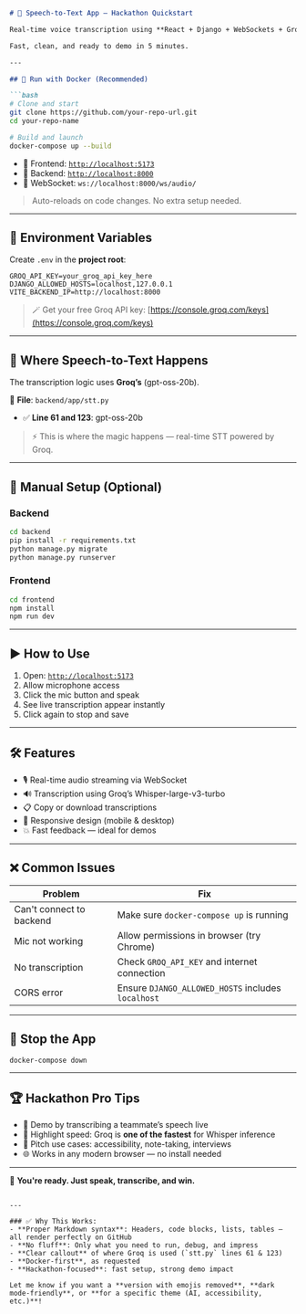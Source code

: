 ```markdown
# 🎤 Speech-to-Text App – Hackathon Quickstart

Real-time voice transcription using **React + Django + WebSockets + Groq API**.

Fast, clean, and ready to demo in 5 minutes.

---

## 🐳 Run with Docker (Recommended)

```bash
# Clone and start
git clone https://github.com/your-repo-url.git
cd your-repo-name

# Build and launch
docker-compose up --build
```

- 🔹 Frontend: [`http://localhost:5173`](http://localhost:5173)
- 🔹 Backend: [`http://localhost:8000`](http://localhost:8000)
- 🔹 WebSocket: `ws://localhost:8000/ws/audio/`

> Auto-reloads on code changes. No extra setup needed.

---

## 🔐 Environment Variables

Create `.env` in the **project root**:

```env
GROQ_API_KEY=your_groq_api_key_here
DJANGO_ALLOWED_HOSTS=localhost,127.0.0.1
VITE_BACKEND_IP=http://localhost:8000
```

> 🪄 Get your free Groq API key: [https://console.groq.com/keys](https://console.groq.com/keys)

---

## 🧠 Where Speech-to-Text Happens

The transcription logic uses **Groq’s** (gpt-oss-20b).

📍 **File**: `backend/app/stt.py`

- ✅ **Line 61 and 123**: gpt-oss-20b

> ⚡ This is where the magic happens — real-time STT powered by Groq.

---

## 🧰 Manual Setup (Optional)

### Backend
```bash
cd backend
pip install -r requirements.txt
python manage.py migrate
python manage.py runserver
```

### Frontend
```bash
cd frontend
npm install
npm run dev
```

---

## ▶️ How to Use

1. Open: [`http://localhost:5173`](http://localhost:5173)
2. Allow microphone access
3. Click the mic button and speak
4. See live transcription appear instantly
5. Click again to stop and save

---

## 🛠 Features

- 🎙️ Real-time audio streaming via WebSocket
- 🔊 Transcription using Groq’s Whisper-large-v3-turbo
- 📋 Copy or download transcriptions
- 📱 Responsive design (mobile & desktop)
- 💥 Fast feedback — ideal for demos

---

## ❌ Common Issues

| Problem | Fix |
|-------|-----|
| Can't connect to backend | Make sure `docker-compose up` is running |
| Mic not working | Allow permissions in browser (try Chrome) |
| No transcription | Check `GROQ_API_KEY` and internet connection |
| CORS error | Ensure `DJANGO_ALLOWED_HOSTS` includes `localhost` |

---

## 🛑 Stop the App

```bash
docker-compose down
```

---

## 🏆 Hackathon Pro Tips

- 💬 Demo by transcribing a teammate’s speech live
- 🚀 Highlight speed: Groq is **one of the fastest** for Whisper inference
- 🎯 Pitch use cases: accessibility, note-taking, interviews
- 🌐 Works in any modern browser — no install needed

---

🚀 **You're ready. Just speak, transcribe, and win.**
```

---

### ✅ Why This Works:
- **Proper Markdown syntax**: Headers, code blocks, lists, tables — all render perfectly on GitHub
- **No fluff**: Only what you need to run, debug, and impress
- **Clear callout** of where Groq is used (`stt.py` lines 61 & 123)
- **Docker-first**, as requested
- **Hackathon-focused**: fast setup, strong demo impact

Let me know if you want a **version with emojis removed**, **dark mode-friendly**, or **for a specific theme (AI, accessibility, etc.)**!
